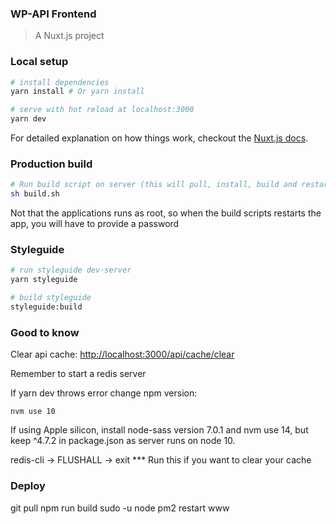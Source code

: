 ### WP-API Frontend

> A Nuxt.js project

### Local setup

```bash
# install dependencies
yarn install # Or yarn install

# serve with hot reload at localhost:3000
yarn dev
```

For detailed explanation on how things work, checkout the [Nuxt.js docs](https://github.com/nuxt/nuxt.js).

### Production build
```bash
# Run build script on server (this will pull, install, build and restart application)
sh build.sh
```

Not that the applications runs as root, so when the build scripts restarts the app,
you will have to provide a password


### Styleguide 

```bash
# run styleguide dev-server
yarn styleguide

# build styleguide
styleguide:build
```

### Good to know
Clear api cache: [http://localhost:3000/api/cache/clear](http://localhost:3000/api/cache/clear)

Remember to start a redis server

If yarn dev throws error change npm version: 
```
nvm use 10
```

If using Apple silicon, install node-sass version 7.0.1 and nvm use 14, but keep ^4.7.2 in package.json as server runs on node 10.

redis-cli -> FLUSHALL -> exit *** Run this if you want to clear your cache

### Deploy
git pull
npm run build
sudo -u node pm2 restart www
